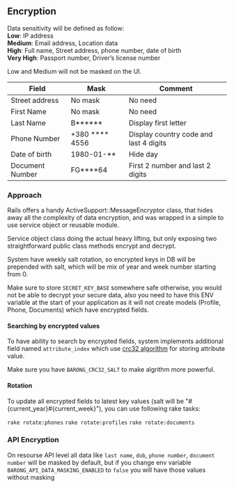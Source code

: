 ## Encryption

Data sensitivity will be defined as follow:\
**Low**: IP address\
**Medium**: Email address, Location data\
**High**: Full name, Street address, phone number, date of birth\
**Very High**: Passport number, Driver’s license number

Low and Medium will not be masked on the UI.

| Field | Mask |  Comment |
|---|---|---|
| Street address | No mask  | No need  |
| First Name | No mask | No need  |
| Last Name | B****** | Display first letter  |
| Phone Number | +380 **** 4556 | Display country code and last 4 digits  |
| Date of birth | 1980-01-** | Hide day |
| Document Number | FG****64 | First 2 number and last 2 digits |

### Approach
Rails offers a handy ActiveSupport::MessageEncryptor class, that hides away all the complexity of data encryption, and was wrapped in a simple to use service object or reusable module.

Service object class doing the actual heavy lifting, but only exposing two straightforward public class methods encrypt and decrypt.

System have weekly salt rotation, so encrypted keys in DB will be prepended with salt, which will be mix of year and week number starting from 0.

Make sure to store `SECRET_KEY_BASE` somewhere safe otherwise, you would not be able to decrypt your secure data, also you need to have this ENV variable at the start of your application as it will not create models (Profile, Phone, Documents) which have encrypted fields.

#### Searching by encrypted values

To have ability to search by encrypted fields, system implements additional field named `attribute_index` which use [crc32 algorithm](http://www.sunshine2k.de/articles/coding/crc/understanding_crc.html) for storing attribute value.

Make sure you have `BARONG_CRC32_SALT` to make algrithm more powerful.

#### Rotation

To update all encrypted fields to latest key values (salt will be "#{current_year}#{current_week}"), you can use following rake tasks:

`rake rotate:phones`
`rake rotate:profiles`
`rake rotate:documents`

### API Encryption

On resourse API level all data like `last name`, `dob`, `phone number`, `document number` will be masked by default, but if you change env variable `BARONG_API_DATA_MASKING_ENABLED` to `false` you will have those values without masking

